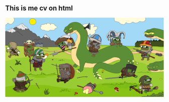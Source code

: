 ## This is me cv on html
 <img src="https://github.com/GramenCeleritas/images/blob/main/more%20images/1670961683992820.png" width="650" title="hover text">
